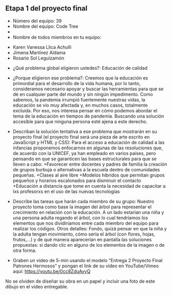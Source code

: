  ## Etapa 1 del proyecto final

- Número del equipo: 39
- Nombre del equipo: Code Tree
-
- Nombre de todos miembros en tu equipo:
+ Karen Vanessa Llica Achulli
+ Jimena Martínez Aldama
+ Rosario Sol Leguizamón

- ¿Qué problema global eligieron ustedes?: Educación de calidad
- ¿Porque eligieron ese problema?: Creemos que la educación es primordial para el desarrollo de la vida humana, por lo tanto, consideramos necesario apoyar y buscar las herramientas para que se dé en cualquier parte del mundo y sin ningún impedimento. Como sabemos, la pandemia irrumpió fuertemente nuestras vidas, la educación se vio muy afectada y, en muchos casos, totalmente excluida.  Por eso, nos interesa pensar en cómo podemos abordar el tema de la educación en tiempos de pandemia. Buscando una solución accesible para que ninguna persona esté ajena a este derecho. 
- Describan la solución tentativa a ese problema que mostrarán en su proyecto final (el proyecto final será una pieza de arte escrito en JavaScript y HTML y CSS): Para el acceso a educación de calidad a las infancias proponemos enfocarnos en algunas de las resoluciones que, de acuerdo con la UNICEF, ya han empleado en varios países, pero pensando en que se garanticen las bases estructurales para que se lleven a cabo:
+Favorecer entre docentes y padres de familia la creación de grupos burbuja o alternativas a la escuela dentro de comunidades pequeñas.
+Clases al aire libre
+Modelos híbridos que permitan grupos pequeños y horarios escalonados para disminuir el contacto
+Educación a distancia que tome en cuenta la necesidad de capacitar a lxs profesorxs en el uso de las nuevas tecnologías
- Describe las tareas que harán cada miembro de su grupo: Nuestro proyecto toma como base la imagen del árbol para representar el crecimiento en relación con la educación. A un lado estarían una niña y una persona adulta regando el árbol, con lo cual tendríamos los elementos que nos dividiríamos entre cada miembro del equipo para realizar los códigos. Otros detalles: Fondo, quizá pensar en que la niña y la adulta tengan movimiento, cómo sería el árbol (con flores, hojas, frutos,...) y de qué manera aparecerían en pantalla las soluciones propuestas: si dando clic en alguno de los elementos de la imagen o de otra forma.

- Graben un video de 5-min usando el modelo “Entrega 2 Proyecto Final Patrones Hermosos” y pongan el link de su vídeo en YouTube/Vimeo aquí: https://youtu.be/0cc8ZduAvyQ

No se olviden de diseñar su obra en un papel y incluir una foto de este dibujo en el vídeo entregable.
